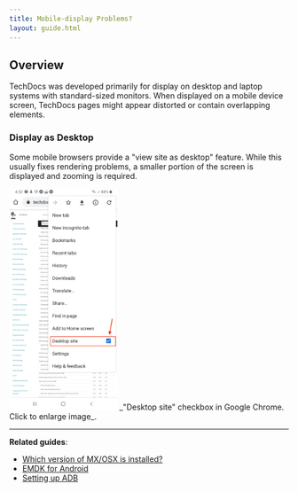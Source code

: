 ```yaml
---
title: Mobile-display Problems? 
layout: guide.html
---
```

<!-- layout: mx-filter.html-->

## Overview
TechDocs was developed primarily for display on desktop and laptop systems with standard-sized monitors. When displayed on a mobile device screen, TechDocs pages might appear distorted or contain overlapping elements. 

### Display as Desktop

Some mobile browsers provide a "view site as desktop" feature. While this usually fixes rendering problems, a smaller portion of the screen is displayed and zooming is required. 

<img style="height:400px" src="view_desktop_checkbox_in_chrome.jpg"/>
_"Desktop site" checkbox in Google Chrome. Click to enlarge image_.
<br>

-----

**Related guides**: 

* [Which version of MX/OSX is installed?](/mx/mx-version-on-device)
* [EMDK for Android](../../../../emdk-for-android)
* [Setting up ADB](http://techdocs.zebra.com/enterprise-browser/latest/guide/setup/#connections)